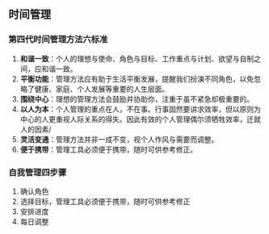 ## 时间管理

### **第四代时间管理方法六标准**

1. **和谐一致**：个人的理想与使命、角色与目标、工作重点与计划、欲望与自制之间，应和谐一致。
2. **平衡功能**：管理方法应有助于生活平衡发展，提醒我们扮演不同角色，以免忽略了健康、家庭、个人发展等重要的人生层面。
3. **围绕中心**：理想的管理方法会鼓励并协助你，注重于虽不紧急却极重要的。
4. **以人为本**：个人管理的重点在人，不在事。行事固然要讲求效率，但以原则为中心的人更重视人际关系的得失。因此有效的个人管理偶尔须牺牲效率，迁就人的因素/
5. **灵活变通**：管理方法并非一成不变，视个人作风与需要而调整。
6. **便于携带**：管理工具必须便于携带，随时可供参考修正。

### 自我管理四步骤

1. 确认角色
2. 选择目标，管理工具必须便于携带，随时可供参考修正
3. 安排进度
4. 每日调整